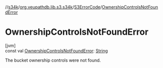 //[s34k](../../../index.md)/[org.veupathdb.lib.s3.s34k](../index.md)/[S3ErrorCode](index.md)/[OwnershipControlsNotFoundError](-ownership-controls-not-found-error.md)

# OwnershipControlsNotFoundError

[jvm]\
const val [OwnershipControlsNotFoundError](-ownership-controls-not-found-error.md): [String](https://kotlinlang.org/api/latest/jvm/stdlib/kotlin/-string/index.html)

The bucket ownership controls were not found.
